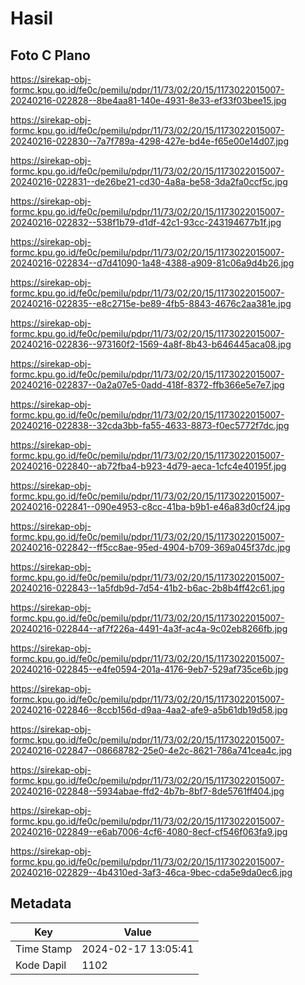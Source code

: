 # Hasil

## Foto C Plano

https://sirekap-obj-formc.kpu.go.id/fe0c/pemilu/pdpr/11/73/02/20/15/1173022015007-20240216-022828--8be4aa81-140e-4931-8e33-ef33f03bee15.jpg

https://sirekap-obj-formc.kpu.go.id/fe0c/pemilu/pdpr/11/73/02/20/15/1173022015007-20240216-022830--7a7f789a-4298-427e-bd4e-f65e00e14d07.jpg

https://sirekap-obj-formc.kpu.go.id/fe0c/pemilu/pdpr/11/73/02/20/15/1173022015007-20240216-022831--de26be21-cd30-4a8a-be58-3da2fa0ccf5c.jpg

https://sirekap-obj-formc.kpu.go.id/fe0c/pemilu/pdpr/11/73/02/20/15/1173022015007-20240216-022832--538f1b79-d1df-42c1-93cc-243194677b1f.jpg

https://sirekap-obj-formc.kpu.go.id/fe0c/pemilu/pdpr/11/73/02/20/15/1173022015007-20240216-022834--d7d41090-1a48-4388-a909-81c06a9d4b26.jpg

https://sirekap-obj-formc.kpu.go.id/fe0c/pemilu/pdpr/11/73/02/20/15/1173022015007-20240216-022835--e8c2715e-be89-4fb5-8843-4676c2aa381e.jpg

https://sirekap-obj-formc.kpu.go.id/fe0c/pemilu/pdpr/11/73/02/20/15/1173022015007-20240216-022836--973160f2-1569-4a8f-8b43-b646445aca08.jpg

https://sirekap-obj-formc.kpu.go.id/fe0c/pemilu/pdpr/11/73/02/20/15/1173022015007-20240216-022837--0a2a07e5-0add-418f-8372-ffb366e5e7e7.jpg

https://sirekap-obj-formc.kpu.go.id/fe0c/pemilu/pdpr/11/73/02/20/15/1173022015007-20240216-022838--32cda3bb-fa55-4633-8873-f0ec5772f7dc.jpg

https://sirekap-obj-formc.kpu.go.id/fe0c/pemilu/pdpr/11/73/02/20/15/1173022015007-20240216-022840--ab72fba4-b923-4d79-aeca-1cfc4e40195f.jpg

https://sirekap-obj-formc.kpu.go.id/fe0c/pemilu/pdpr/11/73/02/20/15/1173022015007-20240216-022841--090e4953-c8cc-41ba-b9b1-e46a83d0cf24.jpg

https://sirekap-obj-formc.kpu.go.id/fe0c/pemilu/pdpr/11/73/02/20/15/1173022015007-20240216-022842--ff5cc8ae-95ed-4904-b709-369a045f37dc.jpg

https://sirekap-obj-formc.kpu.go.id/fe0c/pemilu/pdpr/11/73/02/20/15/1173022015007-20240216-022843--1a5fdb9d-7d54-41b2-b6ac-2b8b4ff42c61.jpg

https://sirekap-obj-formc.kpu.go.id/fe0c/pemilu/pdpr/11/73/02/20/15/1173022015007-20240216-022844--af7f226a-4491-4a3f-ac4a-9c02eb8266fb.jpg

https://sirekap-obj-formc.kpu.go.id/fe0c/pemilu/pdpr/11/73/02/20/15/1173022015007-20240216-022845--e4fe0594-201a-4176-9eb7-529af735ce6b.jpg

https://sirekap-obj-formc.kpu.go.id/fe0c/pemilu/pdpr/11/73/02/20/15/1173022015007-20240216-022846--8ccb156d-d9aa-4aa2-afe9-a5b61db19d58.jpg

https://sirekap-obj-formc.kpu.go.id/fe0c/pemilu/pdpr/11/73/02/20/15/1173022015007-20240216-022847--08668782-25e0-4e2c-8621-786a741cea4c.jpg

https://sirekap-obj-formc.kpu.go.id/fe0c/pemilu/pdpr/11/73/02/20/15/1173022015007-20240216-022848--5934abae-ffd2-4b7b-8bf7-8de5761ff404.jpg

https://sirekap-obj-formc.kpu.go.id/fe0c/pemilu/pdpr/11/73/02/20/15/1173022015007-20240216-022849--e6ab7006-4cf6-4080-8ecf-cf546f063fa9.jpg

https://sirekap-obj-formc.kpu.go.id/fe0c/pemilu/pdpr/11/73/02/20/15/1173022015007-20240216-022829--4b4310ed-3af3-46ca-9bec-cda5e9da0ec6.jpg


## Metadata

| Key        | Value               |
| ---------- | ------------------- |
| Time Stamp | 2024-02-17 13:05:41 |
| Kode Dapil | 1102                |




